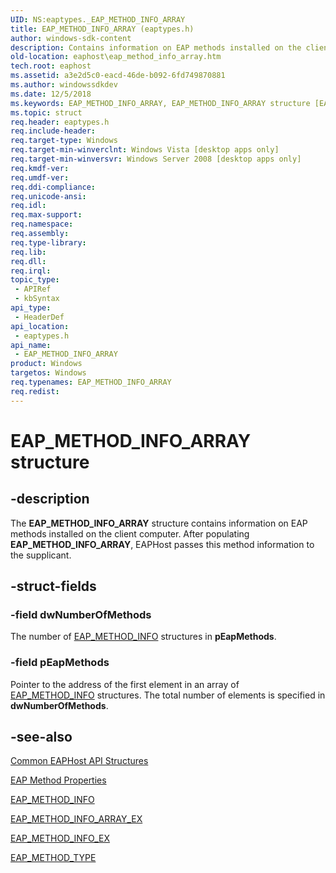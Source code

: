 ```yaml
---
UID: NS:eaptypes._EAP_METHOD_INFO_ARRAY
title: EAP_METHOD_INFO_ARRAY (eaptypes.h)
author: windows-sdk-content
description: Contains information on EAP methods installed on the client computer.
old-location: eaphost\eap_method_info_array.htm
tech.root: eaphost
ms.assetid: a3e2d5c0-eacd-46de-b092-6fd749870881
ms.author: windowssdkdev
ms.date: 12/5/2018
ms.keywords: EAP_METHOD_INFO_ARRAY, EAP_METHOD_INFO_ARRAY structure [EAPHost], PEAP_METHOD_INFO_ARRAY, PEAP_METHOD_INFO_ARRAY structure pointer [EAPHost], eaphost.eap_method_info_array, eaptypes/EAP_METHOD_INFO_ARRAY, eaptypes/PEAP_METHOD_INFO_ARRAY
ms.topic: struct
req.header: eaptypes.h
req.include-header: 
req.target-type: Windows
req.target-min-winverclnt: Windows Vista [desktop apps only]
req.target-min-winversvr: Windows Server 2008 [desktop apps only]
req.kmdf-ver: 
req.umdf-ver: 
req.ddi-compliance: 
req.unicode-ansi: 
req.idl: 
req.max-support: 
req.namespace: 
req.assembly: 
req.type-library: 
req.lib: 
req.dll: 
req.irql: 
topic_type:
 - APIRef
 - kbSyntax
api_type:
 - HeaderDef
api_location:
 - eaptypes.h
api_name:
 - EAP_METHOD_INFO_ARRAY
product: Windows
targetos: Windows
req.typenames: EAP_METHOD_INFO_ARRAY
req.redist: 
---
```


# EAP_METHOD_INFO_ARRAY structure


## -description


The <b>EAP_METHOD_INFO_ARRAY</b> structure contains information on EAP methods installed on the client computer. After populating <b>EAP_METHOD_INFO_ARRAY</b>, EAPHost passes this method information to the supplicant.


## -struct-fields




### -field dwNumberOfMethods

The number of <a href="https://msdn.microsoft.com/89b5dcbd-afa9-40a8-ab04-2caee01ce0a3">EAP_METHOD_INFO</a> structures in <b>pEapMethods</b>.


### -field pEapMethods

Pointer to the address of the first element in an array of <a href="https://msdn.microsoft.com/89b5dcbd-afa9-40a8-ab04-2caee01ce0a3">EAP_METHOD_INFO</a> structures. The total number of elements is specified in <b>dwNumberOfMethods</b>.


## -see-also




<a href="https://msdn.microsoft.com/f6f3b909-1e89-47f8-853c-c0f3f2414817">Common EAPHost API Structures</a>



<a href="https://msdn.microsoft.com/10407b85-5d2c-4c75-9b65-a0d65d4cc7ab">EAP Method Properties</a>



<a href="https://msdn.microsoft.com/89b5dcbd-afa9-40a8-ab04-2caee01ce0a3">EAP_METHOD_INFO</a>



<a href="https://msdn.microsoft.com/3deb04da-3071-4ddd-a7cb-82a1c47c3677">EAP_METHOD_INFO_ARRAY_EX</a>



<a href="https://msdn.microsoft.com/2d25f418-2130-4f9c-b3f4-f639dfba020a">EAP_METHOD_INFO_EX</a>



<a href="https://msdn.microsoft.com/47702dd9-d9c2-4dd5-a12d-23a55b031d27">EAP_METHOD_TYPE</a>
 

 

